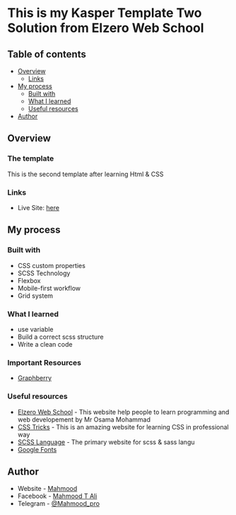 # This is my Kasper Template Two Solution from Elzero Web School

## Table of contents

- [Overview](#overview)
  - [Links](#links)
- [My process](#my-process)
  - [Built with](#built-with)
  - [What I learned](#what-i-learned)
  - [Useful resources](#useful-resources)
- [Author](#author)

## Overview 

### The template
This is the second template after learning Html & CSS

### Links

- Live Site: [here](https://mahmood601.github.io/kasper)

## My process 

### Built with

- CSS custom properties
- SCSS Technology
- Flexbox
- Mobile-first workflow
- Grid system

### What I learned

- use variable
- Build a correct scss structure
- Write a clean code 

### Important Resources
- [Graphberry](http://www.graphberry.com)

### Useful resources

- [Elzero Web School](https://elzero.org) - This website help people to learn programming and web developement by Mr Osama Mohammad
- [CSS Tricks](https://css-tricks.com) - This is an amazing website for learning CSS in professional way
- [SCSS Language](https://sass-lang.com) - The primary website for scss & sass langu
- [Google Fonts](https://fonts.google.com)

## Author

- Website - [Mahmood](https://github.com/mahmood601)
- Facebook - [Mahmood T Ali](https://www.facebook.com/profile.php?id=100081145688127)
- Telegram - [@Mahmood_pro](https://t.me/Mahmood_pro)
